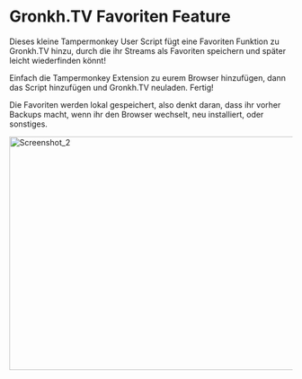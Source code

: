 # Gronkh.TV Favoriten Feature

Dieses kleine Tampermonkey User Script fügt eine Favoriten Funktion zu Gronkh.TV hinzu, durch die ihr Streams als Favoriten speichern und später leicht wiederfinden könnt!

Einfach die Tampermonkey Extension zu eurem Browser hinzufügen, dann das Script hinzufügen und Gronkh.TV neuladen. Fertig!

Die Favoriten werden lokal gespeichert, also denkt daran, dass ihr vorher Backups macht, wenn ihr den Browser wechselt, neu installiert, oder sonstiges.

<img width="551" height="416" alt="Screenshot_2" src="https://github.com/user-attachments/assets/e2aaa45f-0e85-46e1-bcfb-d1d7ca6af141" />
